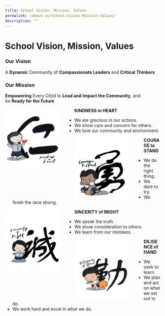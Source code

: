 ```yaml
---
title: School Vision, Mission, Values
permalink: /about-us/School-Vision-Mission-Values/
description: ""
---
```

School Vision, Mission, Values
==============================

### Our Vision

A&nbsp;<b>Dynamic</b>&nbsp;Community of&nbsp;<b>Compassionate Leaders</b>&nbsp;and&nbsp;<b>Critical Thinkers</b>


### Our Mission

<b>Empowering</b>&nbsp;Every Child to&nbsp;<b>Lead and Impact the Community</b>, and be&nbsp;<b>Ready for the Future</b>



<img src="/images/Values/Kindness.png" style="width:180px;height:200px;margin-right:45px;" align="left">

<b>KINDNESS&nbsp;in HEART</b>

*   We are gracious in our actions.
*   We show care and concern for others.
*   We love our community and environment.


<img src="/images/Values/Courage.png" style="width:180px;height:200px;margin-right:45px;" align="left">

<b>COURAGE to STAND</b>

*   We do the right thing.
*   We dare to try.
*   We finish the race strong.

<img src="/images/Values/Sincerity.png" style="width:180px;height:200px;margin-right:45px;" align="left">


<b>SINCERITY of MIGHT</b>

*   We speak the truth.
*   We show consideration to others.
*   We learn from our mistakes.


<img src="/images/Values/Diligence.png" style="width:180px;height:200px;margin-right:45px;" align="left">


<b>DILIGENCE&nbsp;of HAND</b>

*   We seek to learn.
*   We plan and act on what we set out to do.
*   We work hard and excel in what we do.